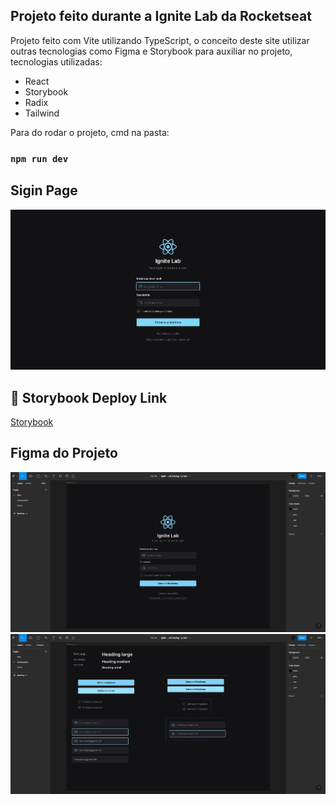 ## Projeto feito durante a Ignite Lab da Rocketseat

Projeto feito com Vite utilizando TypeScript, o conceito deste site utilizar outras tecnologias como Figma e Storybook para auxiliar no projeto, tecnologias utilizadas:

- React
- Storybook
- Radix
- Tailwind

Para do rodar o projeto, cmd na pasta:

### `npm run dev`

##  Sigin Page
![Sigin](/.github/img/sigin.png)

## 📖  Storybook Deploy Link
[Storybook](https://m4rcotoni.github.io/Ignite-Lab-Desing-System/?path=/story/components-button--default)

## Figma do Projeto
![Figma](/.github/img/figma.png)
![Figma](/.github/img/components.png)
